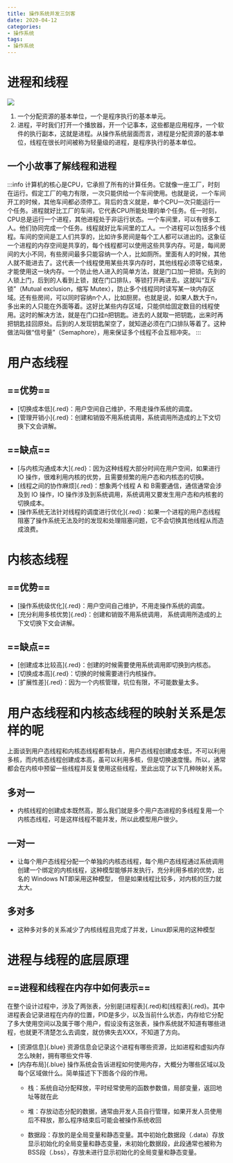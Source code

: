```yaml
---
title: 操作系统并发三剑客
date: 2020-04-12
categories:
- 操作系统
tags:
- 操作系统
---
```

# 进程和线程
![](https://pic.imgdb.cn/item/626e5a46239250f7c574f8e5.png)
1. 一个分配资源的基本单位，一个是程序执行的基本单元。
2. 进程，平时我们打开一个播放器，开一个记事本，这些都是应用程序，一个软件的执行副本，这就是进程。从操作系统层面而言，进程是分配资源的基本单位，线程在很长时间被称为轻量级的进程，是程序执行的基本单位。
## 一个小故事了解线程和进程
:::info
计算机的核心是CPU，它承担了所有的计算任务。它就像一座工厂，时刻在运行。假定工厂的电力有限，一次只能供给一个车间使用。也就是说，一个车间开工的时候，其他车间都必须停工。背后的含义就是，单个CPU一次只能运行一个任务。进程就好比工厂的车间，它代表CPU所能处理的单个任务。任一时刻，CPU总是运行一个进程，其他进程处于非运行状态。一个车间里，可以有很多工人。他们协同完成一个任务。线程就好比车间里的工人。一个进程可以包括多个线程。车间的空间是工人们共享的，比如许多房间是每个工人都可以进出的。这象征一个进程的内存空间是共享的，每个线程都可以使用这些共享内存。可是，每间房间的大小不同，有些房间最多只能容纳一个人，比如厕所。里面有人的时候，其他人就不能进去了。这代表一个线程使用某些共享内存时，其他线程必须等它结束，才能使用这一块内存。一个防止他人进入的简单方法，就是门口加一把锁。先到的人锁上门，后到的人看到上锁，就在门口排队，等锁打开再进去。这就叫“互斥锁”（Mutual exclusion，缩写 Mutex），防止多个线程同时读写某一块内存区域。还有些房间，可以同时容纳n个人，比如厨房。也就是说，如果人数大于n，多出来的人只能在外面等着。这好比某些内存区域，只能供给固定数目的线程使用。这时的解决方法，就是在门口挂n把钥匙。进去的人就取一把钥匙，出来时再把钥匙挂回原处。后到的人发现钥匙架空了，就知道必须在门口排队等着了。这种做法叫做“信号量”（Semaphore），用来保证多个线程不会互相冲突。
:::
# 用户态线程
## ==优势==
* [切换成本低]{.red}：用户空间自己维护，不用走操作系统的调度。
* [管理开销小]{.red}：创建和销毁不用系统调用，系统调用所造成的上下文切换下文会讲解。
## ==缺点==
* [与内核沟通成本大]{.red}：因为这种线程大部分时间在用户空间，如果进行 IO 操作，很难利用内核的优势，且需要频繁的用户态和内核态的切换。
* [线程之间的协作麻烦]{.red}：想象两个线程 A 和 B需要通信，通信通常会涉及到 IO 操作，IO 操作涉及到系统调用，系统调用又要发生用户态和内核套的切换成本。
* [操作系统无法针对线程的调度进行优化]{.red}：如果一个进程的用户态线程阻塞了操作系统无法及时的发现和处理阻塞问题，它不会切换其他线程从而造成浪费。
# 内核态线程
## ==优势==
* [操作系统级优化]{.red}：用户空间自己维护，不用走操作系统的调度。
* [充分利用多核优势]{.red}：创建和销毁不用系统调用，
系统调用所造成的上下文切换下文会讲解。
## ==缺点==
* [创建成本比较高]{.red}：创建的时候需要使用系统调用即切换到内核态。
* [切换成本高]{.red}：切换的时候需要进行内核操作。
* [扩展性差]{.red}：因为一个内核管理，坑位有限，不可能数量太多。
# 用户态线程和内核态线程的映射关系是怎样的呢
上面谈到用户态线程和内核态线程都有缺点，用户态线程创建成本低，不可以利用多核，而内核态线程创建成本高，虽可以利用多核，但是切换速度慢。所以，通常都会在内核中预留一些线程并反复使用这些线程，至此出现了以下几种映射关系。
## 多对一
* 内核线程的创建成本既然高，那么我们就是多个用户态进程的多线程复用一个内核态线程，可是这样线程不能并发，所以此模型用户很少。
## 一对一
* 让每个用户态线程分配一个单独的内核态线程，每个用户态线程通过系统调用创建一个绑定的内核线程，这种模型能够并发执行，充分利用多核的优势，出名的 Windows NT即采用这种模型，
但是如果线程比较多，对内核的压力就太大。
## 多对多
* 这种多对多的关系减少了内核线程且完成了并发，Linux即采用的这种模型
# 进程与线程的底层原理
## ==进程和线程在内存中如何表示==
在整个设计过程中，涉及了两张表，分别是[进程表]{.red}和[线程表]{.red}。其中进程表会记录进程在内存的位置，PID是多少，以及当前什么状态，内存给它分配了多大使用空间以及属于哪个用户，假设没有这张表，操作系统就不知道有哪些进程，也就更不清楚怎么去调度，就仿佛失去XXX，不知道了方向。
* [资源信息]{.blue}
资源信息会记录这个进程有哪些资源，比如进程和虚拟内存怎么映射，拥有哪些文件等.
* [内存布局]{.blue}
操作系统会告诉进程如何使用内存，大概分为哪些区域以及每个区域做什么。简单描述下下图各个段的作用。
    * 栈：系统自动分配释放，平时经常使用的函数参数值，局部变量，返回地址等就在此

    * 堆：存放动态分配的数据，通常由开发人员自行管理，如果开发人员使用后不释放，那么程序结束后可能会被操作系统收回

    * 数据段：存放的是全局变量和静态变量。其中初始化数据段（.data）存放显示初始化的全局变量和静态变量，未初始化数据段，此段通常也被称为BSS段（.bss），存放未进行显示初始化的全局变量和静态变量。